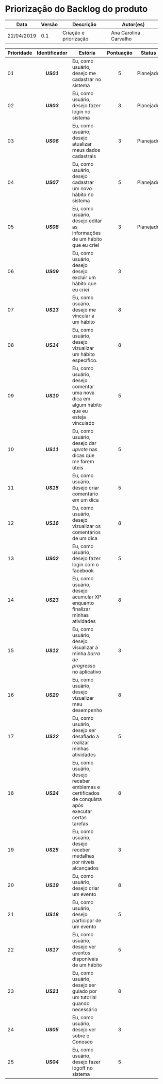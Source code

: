 # Priorização do Backlog do produto
| **Data** | **Versão** | **Descrição** | **Autor(es)** |
|---|---|---|---|
|22/04/2019 | 0.1 | Criação e priorização | Ana Carolina Carvalho |


| Prioridade| Identificador | Estória | Pontuação | Status |
|-| :---: | --- |  :---: | :---: |
| 01 | <b><i>US01</i></b> | Eu, como usuário, desejo me cadastrar no sistema    |5 | Planejado |
| 02 | <b><i>US03</i></b> | Eu, como usuário, desejo fazer login no sistema |3 |Planejado|
| 03 | <b><i>US06</i></b> | Eu, como usuário, desejo atualizar meus dados cadastrais | 3 | Planejado |
| 04 | <b><i>US07</i></b> | Eu, como usuário, desejo cadastrar um novo hábito no sistema |5 |Planejado |
| 05 | <b><i>US08</i></b> | Eu, como usuário, desejo editar as informações de um hábito que eu criei |3 |Planejado |
| 06 | <b><i>US09</i></b> | Eu, como usuário, desejo desejo excluir um hábito que eu criei |3| |
| 07 | <b><i>US13</i></b> | Eu, como usuário, desejo me vincular a um hábito  |8|  |
| 08 | <b><i>US14</i></b> | Eu, como usuário, desejo vizualizar um hábito específico.  |8|  |
| 09 | <b><i>US10</i></b> | Eu, como usuário, desejo comentar uma nova dica em algum hábito que eu esteja vinculado  |5|  |
| 10 | <b><i>US11</i></b> | Eu, como usuário, desejo dar *upvote* nas dicas que me forem úteis  | 5 |  |
| 11 | <b><i>US15</i></b> | Eu, como usuário, desejo criar comentário em um dica |5 |  ||
| 12 | <b><i>US16</i></b> | Eu, como usuário, desejo vizualizar os comentários de um dica | 8|  ||
| 13 | <b><i>US02</i></b> | Eu, como usuário, desejo fazer login com o facebook | 5 |  |
| 14 | <b><i>US23</i></b> | Eu, como usuário, desejo acumular XP enquanto finalizar minhas atividades |8|  ||
| 15 | <b><i>US12</i></b> | Eu, como usuário, desejo visualizar a minha *barra de progresso* no aplicativo  |3| |
| 16 | <b><i>US20</i></b> | Eu, como usuário, desejo vizualizar meu desempenho | 8|  ||
| 17 | <b><i>US22</i></b> | Eu, como usuário, desejo ser desafiado a realizar minhas atividades |5 |  ||
| 18 | <b><i>US24</i></b> | Eu, como usuário, desejo receber emblemas e certificados de conquista após executar certas tarefas | 8|  ||
| 19 | <b><i>US25</i></b> | Eu, como usuário, desejo receber medalhas por níveis alcançados |3 |  ||
| 20 | <b><i>US19</i></b> | Eu, como usuário, desejo criar um evento |8 |  ||
| 21 | <b><i>US18</i></b> | Eu, como usuário, desejo participar de um evento |5|  ||
| 22 | <b><i>US17</i></b> | Eu, como usuário, desejo ver eventos disponíveis de um hábito |5|  ||
| 23 | <b><i>US21</i></b> | Eu, como usuário, desejo ser guiado por um tutorial quando necessário |8|  ||
| 24 | <b><i>US05</i></b> | Eu, como usuário, desejo ver sobre o Conosco |3 |  |
| 25 | <b><i>US04</i></b> | Eu, como usuário, desejo fazer logoff no sistema |5 |  |
